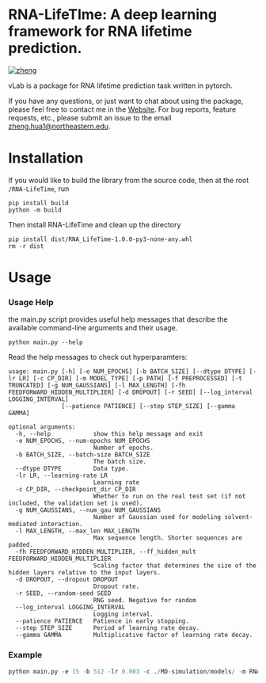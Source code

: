 RNA-LifeTIme: A deep learning framework for RNA lifetime prediction.
===========
[![zheng](https://img.shields.io/badge/Author-Zheng.H-yellow)](https://zhenghuazx.github.io/hua.zheng/)

vLab is a package for RNA lifetime prediction task written in pytorch.


If you have any questions, or just want to chat about using the package,
please feel free to contact me in the [Website](https://zhenghuazx.github.io/hua.zheng/).
For bug reports, feature requests, etc., please submit an issue to the email <zheng.hua1@northeastern.edu>.

Installation
======================================
If you would like to build the library from the source code, then at the root `/RNA-LifeTime`, run
```shell
pip install build
python -m build
```
Then install RNA-LifeTime and clean up the directory
```shell
pip install dist/RNA_LifeTime-1.0.0-py3-none-any.whl
rm -r dist
```
Usage
======================================
### Usage Help
the main.py script provides useful help messages that describe the available command-line arguments and their usage.
```shell
python main.py --help
```
Read the help messages to check out hyperparamters:
```shell
usage: main.py [-h] [-e NUM_EPOCHS] [-b BATCH_SIZE] [--dtype DTYPE] [-lr LR] [-c CP_DIR] [-m MODEL_TYPE] [-p PATH] [-f PREPROCESSED] [-t TRUNCATED] [-g NUM_GAUSSIANS] [-l MAX_LENGTH] [-fh FEEDFORWARD_HIDDEN_MULTIPLIER] [-d DROPOUT] [-r SEED] [--log_interval LOGGING_INTERVAL]
               [--patience PATIENCE] [--step STEP_SIZE] [--gamma GAMMA]

optional arguments:
  -h, --help            show this help message and exit
  -e NUM_EPOCHS, --num-epochs NUM_EPOCHS
                        Number of epochs.
  -b BATCH_SIZE, --batch-size BATCH_SIZE
                        The batch size.
  --dtype DTYPE         Data type.
  -lr LR, --learning-rate LR
                        Learning rate
  -c CP_DIR, --checkpoint_dir CP_DIR
                        Whether to run on the real test set (if not included, the validation set is used).
  -g NUM_GAUSSIANS, --num_gau NUM_GAUSSIANS
                        Number of Gaussian used for modeling solvent-mediated interaction.
  -l MAX_LENGTH, --max_len MAX_LENGTH
                        Max sequence length. Shorter sequences are padded.
  -fh FEEDFORWARD_HIDDEN_MULTIPLIER, --ff_hidden_mult FEEDFORWARD_HIDDEN_MULTIPLIER
                        Scaling factor that determines the size of the hidden layers relative to the input layers.
  -d DROPOUT, --dropout DROPOUT
                        Dropout rate.
  -r SEED, --random-seed SEED
                        RNG seed. Negative for random
  --log_interval LOGGING_INTERVAL
                        Logging interval.
  --patience PATIENCE   Patience in early stopping.
  --step STEP_SIZE      Period of learning rate decay.
  --gamma GAMMA         Multiplicative factor of learning rate decay.
```

### Example
```python
python main.py -e 15 -b 512 -lr 0.003 -c ./MD-simulation/models/ -m RNA-LifeTime -p ./MD-simulation/ -f False -g 3 -l 72 -t False -d 0.2 -r 1 --step 3 --gamma 0.3
```
